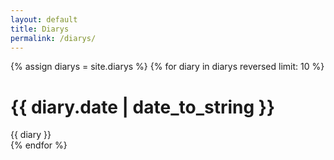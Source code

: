 ```yaml
---
layout: default
title: Diarys
permalink: /diarys/
---
```


{% assign diarys = site.diarys %}
{% for diary in diarys reversed limit: 10 %}
  <content>
    <h1> {{ diary.date | date_to_string }} </h1>
    <div class='diary-content'>
      {{ diary }}
    </div>
  </content>
{% endfor %}
